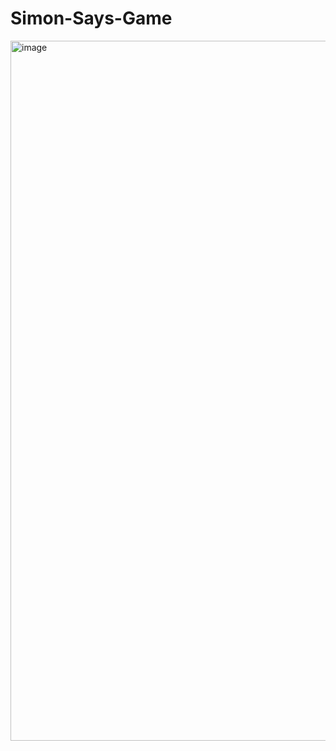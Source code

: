 # Simon-Says-Game

<img width="1120" alt="image" src="https://github.com/Ayush8868/Simon-Says-Game/assets/99401047/0d97831e-99da-4abf-8b1b-a4fa7e5eed2c">
